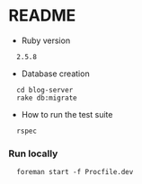 # README


* Ruby version
```
  2.5.8
```

* Database creation
```
  cd blog-server
  rake db:migrate
```

* How to run the test suite
```
  rspec
```

### Run locally
```
  foreman start -f Procfile.dev
```